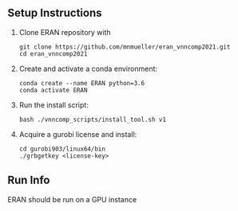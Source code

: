 ## Setup Instructions
1) Clone ERAN repository with
    ```
    git clone https://github.com/mnmueller/eran_vnncomp2021.git
    cd eran_vnncomp2021
    ```
2) Create and activate a conda environment:
   ```
   conda create --name ERAN python=3.6
   conda activate ERAN
   ```
3) Run the install script:
   ```
   bash ./vnncomp_scripts/install_tool.sh v1
   ```
4) Acquire a gurobi license and install:
   ```
   cd gurobi903/linux64/bin
   ./grbgetkey <license-key>
   ```

## Run Info
ERAN should be run on a GPU instance